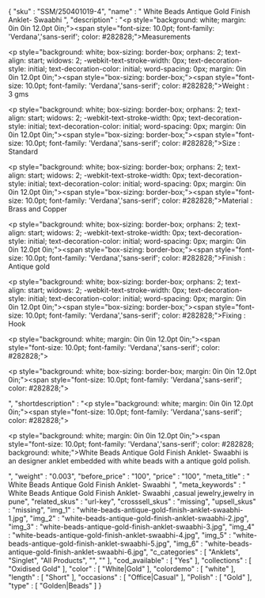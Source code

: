 {
  "sku" : "SSM/250401019-4",
  "name" : "   White Beads Antique Gold Finish Anklet- Swaabhi ",
  "description" : "<p style=\"background: white; margin: 0in 0in 12.0pt 0in;\"><span style=\"font-size: 10.0pt; font-family: 'Verdana','sans-serif'; color: #282828;\">Measurements</span></p> <p style=\"background: white; box-sizing: border-box; orphans: 2; text-align: start; widows: 2; -webkit-text-stroke-width: 0px; text-decoration-style: initial; text-decoration-color: initial; word-spacing: 0px; margin: 0in 0in 12.0pt 0in;\"><span style=\"box-sizing: border-box;\"><span style=\"font-size: 10.0pt; font-family: 'Verdana','sans-serif'; color: #282828;\">Weight&nbsp;: 3&nbsp;gms&nbsp;</span></span></p> <p style=\"background: white; box-sizing: border-box; orphans: 2; text-align: start; widows: 2; -webkit-text-stroke-width: 0px; text-decoration-style: initial; text-decoration-color: initial; word-spacing: 0px; margin: 0in 0in 12.0pt 0in;\"><span style=\"box-sizing: border-box;\"><span style=\"font-size: 10.0pt; font-family: 'Verdana','sans-serif'; color: #282828;\">Size : Standard</span></span></p> <p style=\"background: white; box-sizing: border-box; orphans: 2; text-align: start; widows: 2; -webkit-text-stroke-width: 0px; text-decoration-style: initial; text-decoration-color: initial; word-spacing: 0px; margin: 0in 0in 12.0pt 0in;\"><span style=\"box-sizing: border-box;\"><span style=\"font-size: 10.0pt; font-family: 'Verdana','sans-serif'; color: #282828;\">Material : Brass and Copper</span></span></p> <p style=\"background: white; box-sizing: border-box; orphans: 2; text-align: start; widows: 2; -webkit-text-stroke-width: 0px; text-decoration-style: initial; text-decoration-color: initial; word-spacing: 0px; margin: 0in 0in 12.0pt 0in;\"><span style=\"box-sizing: border-box;\"><span style=\"font-size: 10.0pt; font-family: 'Verdana','sans-serif'; color: #282828;\">Finish : Antique gold</span></span></p> <p style=\"background: white; box-sizing: border-box; orphans: 2; text-align: start; widows: 2; -webkit-text-stroke-width: 0px; text-decoration-style: initial; text-decoration-color: initial; word-spacing: 0px; margin: 0in 0in 12.0pt 0in;\"><span style=\"box-sizing: border-box;\"><span style=\"font-size: 10.0pt; font-family: 'Verdana','sans-serif'; color: #282828;\">Fixing : Hook</span></span></p> <p style=\"background: white; margin: 0in 0in 12.0pt 0in;\"><span style=\"font-size: 10.0pt; font-family: 'Verdana','sans-serif'; color: #282828;\">&nbsp;</span></p> <p style=\"background: white; box-sizing: border-box; margin: 0in 0in 12.0pt 0in;\"><span style=\"font-size: 10.0pt; font-family: 'Verdana','sans-serif'; color: #282828;\">&nbsp;</span></p>",
  "shortdescription" : "<p style=\"background: white; margin: 0in 0in 12.0pt 0in;\"><span style=\"font-size: 10.0pt; font-family: 'Verdana','sans-serif'; color: #282828;\">&nbsp;</span></p> <p style=\"background: white; margin: 0in 0in 12.0pt 0in;\"><span style=\"font-size: 10.0pt; font-family: 'Verdana','sans-serif'; color: #282828; background: white;\">White Beads Antique Gold Finish Anklet- Swaabhi&nbsp;is an designer anklet embedded with white beads with a antique gold polish.</span></p>",
  "weight" : "0.003",
  "before_price" : "100",
  "price" : "100",
  "meta_title" : "   White Beads Antique Gold Finish Anklet- Swaabhi ",
  "meta_keywords" : "   White Beads Antique Gold Finish Anklet- Swaabhi ,casual jewelry,jewelry in pune",
  "related_skus" : "url-key",
  "crosssell_skus" : "missing",
  "upsell_skus" : "missing",
  "img_1" : "white-beads-antique-gold-finish-anklet-swaabhi-1.jpg",
  "img_2" : "white-beads-antique-gold-finish-anklet-swaabhi-2.jpg",
  "img_3" : "white-beads-antique-gold-finish-anklet-swaabhi-3.jpg",
  "img_4" : "white-beads-antique-gold-finish-anklet-swaabhi-4.jpg",
  "img_5" : "white-beads-antique-gold-finish-anklet-swaabhi-5.jpg",
  "img_6" : "white-beads-antique-gold-finish-anklet-swaabhi-6.jpg",
  "c_categories" : [ "Anklets", "Singlet", "All Products", "", "" ],
  "cod_available" : [ "Yes" ],
  "collections" : [ "Oxidised Gold" ],
  "color" : [ "White|Gold" ],
  "colordemo" : [ "white" ],
  "length" : [ "Short" ],
  "occasions" : [ "Office|Casual" ],
  "Polish" : [ "Gold" ],
  "type" : [ "Golden|Beads" ]
}